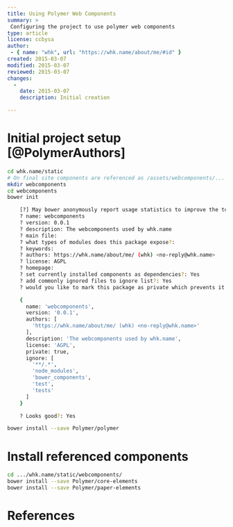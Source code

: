 ```yaml
---
title: Using Polymer Web Components
summary: >
 Configuring the project to use polymer web components
type: article
license: ccbysa
author:
 - { name: "whk", url: "https://whk.name/about/me/#id" }
created: 2015-03-07
modified: 2015-03-07
reviewed: 2015-03-07
changes:
  -
    date: 2015-03-07
    description: Initial creation 

---
```


Initial project setup [@PolymerAuthors]
==============================================

```bash
cd whk.name/static
# On final site components are referenced as /assets/webcomponents/...
mkdir webcomponents
cd webcomponents
bower init

    [?] May bower anonymously report usage statistics to improve the tool over time? Yes
    ? name: webcomponents
    ? version: 0.0.1
    ? description: The webcomponents used by whk.name
    ? main file: 
    ? what types of modules does this package expose?: 
    ? keywords: 
    ? authors: https://whk.name/about/me/ (whk) <no-reply@whk.name>
    ? license: AGPL
    ? homepage: 
    ? set currently installed components as dependencies?: Yes
    ? add commonly ignored files to ignore list?: Yes
    ? would you like to mark this package as private which prevents it from being accidentally published to the registry?: Yes

    {
      name: 'webcomponents',
      version: '0.0.1',
      authors: [
        'https://whk.name/about/me/ (whk) <no-reply@whk.name>'
      ],
      description: 'The webcomponents used by whk.name',
      license: 'AGPL',
      private: true,
      ignore: [
        '**/.*',
        'node_modules',
        'bower_components',
        'test',
        'tests'
      ]
    }

    ? Looks good?: Yes

bower install --save Polymer/polymer

```

Install referenced components
=======================================

```bash
cd .../whk.name/static/webcomponents/
bower install --save Polymer/core-elements
bower install --save Polymer/paper-elements
```

References
============================================================
